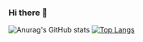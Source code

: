 ### Hi there 👋
![Anurag's GitHub stats](https://github-readme-stats.vercel.app/api?username=kiyotakakuzuma&hide=contribs,prs)
[![Top Langs](https://github-readme-stats.vercel.app/api/top-langs/?username=kiyotakakuzuma&layout=compact)](https://github.com/anuraghazra/github-readme-stats)
<!--
**kiyotakakuzuma/kiyotakakuzuma** is a ✨ _special_ ✨ repository because its `README.md` (this file) appears on your GitHub profile.

Here are some ideas to get you started:

- 🔭 I’m currently working on ...
- 🌱 I’m currently learning ...
- 👯 I’m looking to collaborate on ...
- 🤔 I’m looking for help with ...
- 💬 Ask me about ...
- 📫 How to reach me: ...
- 😄 Pronouns: ...
- ⚡ Fun fact: ...
-->
